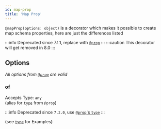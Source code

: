 ```yaml
---
id: map-prop
title: 'Map Prop'
---
```


`@mapProp(options: object)` is a decorator which makes it possible to create map schema properties, here are just the differences listed

:::info
Deprecated since 7.1.1, replace with [`@prop`](./prop.md)
:::
:::caution
This decorator will get removed in 8.0
:::

## Options

*All options from [`@prop`](./prop.md#options) are valid*

### of

Accepts Type: `any`  
(alias for [`type`](./prop.md#type) from `@prop`)

:::info
Deprecated since `7.2.0`, use [`@prop`'s `type`](./prop.md#type)
:::

(see [`type`](./prop.md#type) for Examples)
